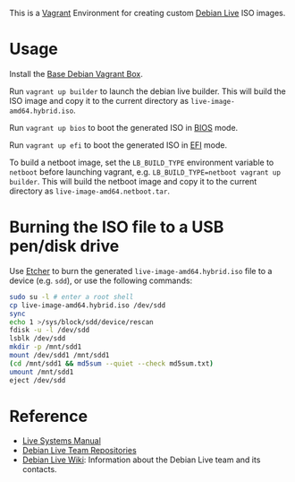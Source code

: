 This is a [Vagrant](https://www.vagrantup.com/) Environment for creating custom [Debian Live](https://www.debian.org/CD/live/) ISO images.

# Usage

Install the [Base Debian Vagrant Box](https://github.com/rgl/debian-vagrant).

Run `vagrant up builder` to launch the debian live builder. This will build the ISO image and copy it to the current directory as `live-image-amd64.hybrid.iso`.

Run `vagrant up bios` to boot the generated ISO in [BIOS](https://en.wikipedia.org/wiki/BIOS) mode.

Run `vagrant up efi` to boot the generated ISO in [EFI](https://en.wikipedia.org/wiki/Unified_Extensible_Firmware_Interface) mode.

To build a netboot image, set the `LB_BUILD_TYPE` environment variable to `netboot` before launching vagrant, e.g. `LB_BUILD_TYPE=netboot vagrant up builder`. This will build the netboot image and copy it to the current directory as `live-image-amd64.netboot.tar`.


# Burning the ISO file to a USB pen/disk drive

Use [Etcher](https://www.etcher.io/) to burn the generated `live-image-amd64.hybrid.iso` file to a device (e.g. `sdd`), or use the following commands:

```bash
sudo su -l # enter a root shell
cp live-image-amd64.hybrid.iso /dev/sdd
sync
echo 1 >/sys/block/sdd/device/rescan
fdisk -u -l /dev/sdd
lsblk /dev/sdd
mkdir -p /mnt/sdd1
mount /dev/sdd1 /mnt/sdd1
(cd /mnt/sdd1 && md5sum --quiet --check md5sum.txt)
umount /mnt/sdd1
eject /dev/sdd
```


# Reference

* [Live Systems Manual](https://live-team.pages.debian.net/live-manual/html/live-manual/index.en.html)
* [Debian Live Team Repositories](https://salsa.debian.org/live-team)
* [Debian Live Wiki](http://wiki.debian.org/DebianLive): Information about the Debian Live team and its contacts.
